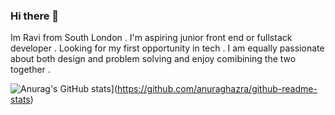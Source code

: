 ### Hi there 👋

Im Ravi from South London . I'm aspiring junior front end or fullstack developer . Looking for my first opportunity in tech . I am equally passionate about both design and problem solving and enjoy comibining the two together .

![Anurag's GitHub stats](https://github-readme-stats.vercel.app/api?username=rg460)](https://github.com/anuraghazra/github-readme-stats)
